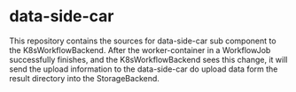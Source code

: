 # data-side-car

This repository contains the sources for data-side-car sub component to the K8sWorkflowBackend.
After the worker-container in a WorkflowJob successfully finishes, and the K8sWorkflowBackend sees this change,
it will send the upload information to the data-side-car do upload data form the result directory into the StorageBackend.